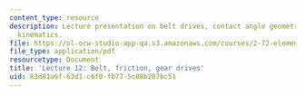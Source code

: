```yaml
---
content_type: resource
description: Lecture presentation on belt drives, contact angle geometry, and drive
  kinematics.
file: https://ol-ocw-studio-app-qa.s3.amazonaws.com/courses/2-72-elements-of-mechanical-design-spring-2009/83d81a6f63d1c6f0fb775c08b207bc51_MIT2_72s09_lec12.pdf
file_type: application/pdf
resourcetype: Document
title: 'Lecture 12: Belt, friction, gear drives'
uid: 83d81a6f-63d1-c6f0-fb77-5c08b207bc51
---
```


